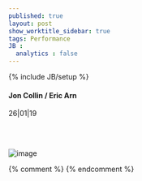 ```yaml
---
published: true
layout: post
show_worktitle_sidebar: true
tags: Performance
JB :
  analytics : false
---
```


{% include JB/setup %}




<p>
<h4>Jon Collin / Eric Arn</h4>
26|01|19<br />


<br /><br />
</p><p>
<img src="{{ site.url }}/images/anna_karl_sm.jpg" alt="image">
</p>



{% comment %}
{% endcomment %}